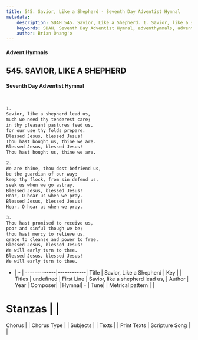 ```yaml
---
title: 545. Savior, Like a Shepherd - Seventh Day Adventist Hymnal
metadata:
    description: SDAH 545. Savior, Like a Shepherd. 1. Savior, like a shepherd lead us, much we need thy tenderest care; in thy pleasant pastures feed us, for our use thy folds prepare. Blessed Jesus, blessed Jesus! Thou hast bought us, thine we are. Blessed Jesus, blessed Jesus! Thou hast bought us, thine we are.
    keywords: SDAH, Seventh Day Adventist Hymnal, adventhymnals, advent hymnals, Savior, Like a Shepherd, Savior, like a shepherd lead us, 
    author: Brian Onang'o
---
```


#### Advent Hymnals
## 545. SAVIOR, LIKE A SHEPHERD
#### Seventh Day Adventist Hymnal

```txt


1.
Savior, like a shepherd lead us,
much we need thy tenderest care;
in thy pleasant pastures feed us,
for our use thy folds prepare.
Blessed Jesus, blessed Jesus!
Thou hast bought us, thine we are.
Blessed Jesus, blessed Jesus!
Thou hast bought us, thine we are.

2.
We are thine, thou dost befriend us,
be the guardian of our way;
keep thy flock, from sin defend us,
seek us when we go astray.
Blessed Jesus, blessed Jesus!
Hear, O hear us when we pray.
Blessed Jesus, blessed Jesus!
Hear, O hear us when we pray.

3.
Thou hast promised to receive us,
poor and sinful though we be;
thou hast mercy to relieve us,
grace to cleanse and power to free.
Blessed Jesus, blessed Jesus!
We will early turn to thee.
Blessed Jesus, blessed Jesus!
We will early turn to thee.


```

- |   -  |
-------------|------------|
Title | Savior, Like a Shepherd |
Key |  |
Titles | undefined |
First Line | Savior, like a shepherd lead us, |
Author | 
Year | 
Composer|  |
Hymnal|  - |
Tune|  |
Metrical pattern | |
# Stanzas |  |
Chorus |  |
Chorus Type |  |
Subjects |  |
Texts |  |
Print Texts | 
Scripture Song |  |
  
